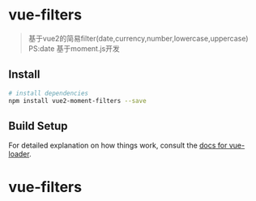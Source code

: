 # vue-filters

> 基于vue2的简易filter(date,currency,number,lowercase,uppercase)
> PS:date 基于moment.js开发

## Install 

``` bash
# install dependencies
npm install vue2-moment-filters --save
```

## Build Setup


For detailed explanation on how things work, consult the [docs for vue-loader](http://vuejs.github.io/vue-loader).
# vue-filters
